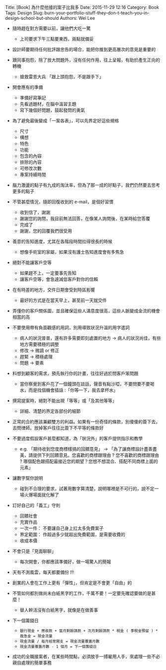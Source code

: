 Title: [Book] 為什麼他接的案子比我多
Date: 2015-11-29 12:16
Category: Book
Tags: Design
Slug: burn-your-portfolio-stuff-they-don-t-teach-you-in-design-school-but-should
Authors: Wei Lee


* 隨時趕在對方需要以前，讓他們大吃一驚
    * 上司要求下午三點要東西，兩點就備妥

* 設計師要期待任何批評跟忠告的場合，能把你推到更高層次的意見是重要的

* 跟同事抱怨，除了放大問題外，沒有任何作用，往上呈報，有助於產生正向的轉機
    * 搶救雷恩大兵 「跟上頭抱怨，不是跟手下」

* 開會應有的準備
    * 準備好寫筆記
    * 先看過題材，在腦中溫習主題
    * 寫下幾個好問題，鼓起發問的勇氣

* 為了避免最後變成「一案各表」，可以先界定好這些規格
    * 尺寸
    * 構想
    * 特色
    * 功能
    * 包含的內容
    * 排除的內容
    * 可修改次數
    * 專案持續時間

* 腦力激盪的點子有九成的淘汰率，但為了那一成的好點子，我們仍然要去思考更多的點子

* 不管甚麼情況，隨即回復收到的 e-mail，是個好習慣
    * 收到信了，謝謝
    * 謝謝您的詢問，我目前無法回答，在像某人詢問後，在某時給您答覆
    * 完成了
    * 謝謝，您的回覆我們很受用

* 善意的告知進度，尤其在各階段時間拉得很長的時候
    * 想像手術室的家屬，如果沒有護士告知進度會有多焦急

* 絕對不能讓客戶空等
    * 如果趕不上，一定要事先告知
    * 讓客戶空等，會急遽減低客戶對你的信賴

* 在有時差的地方，交件日期會受到時區影響
    * 最好的方式是在當天早上，甚至前一天就交件

* 弄懂你的客戶關係圖，並且確保這些人滿意度很高，這些人脈變成金流的機會相當的高

* 不要使用帶有負面觀感的用詞，別用導致狀況升溫的用字遣詞
    * 病人的狀況普普，還有許多需要即刻處置的地方 → 病人的狀況尚佳，有些地方需要積極的調整
    * 修改 → 微調 or 修正
    * 趕緊 → 積極處理
    * 問題 → 要素

* 料想到顧客的需求，預先執行你的計畫，往往好過於問客戶笨問題
    * 當你察覺到客戶花了一個鐘頭在談話，聲音有點沙啞，不要問要不要喝水，而是找個機會插話 :「你等一下，我去拿杯水」

* 撰寫提案時，絕對不能出現「等等」或「及其他等等」
    * 詳細、清楚的界定各部份的細節

* 正常的合約應該兼顧雙方的利益。如果有一份奇怪的條款，別傻傻的簽下去，去問律師。放掉客戶往往比簽下不平等的條款好

* 不要過度假設客戶甚麼都知道，為「狀況外」的客戶提供指示和教學
    * e.g. 「期待收到您度商標樣搞的回饋意見」 → 「為了讓商標設計盡善盡美，請提供下列回饋意見。您喜歡的商標跟理由 ? 您不喜歡的商標跟理由 ? 哪個配色跟搭配最接近您的期望？您想不想混合、搭配不同商標上面的元素」

* 讓數字幫你說明
    * 碰到不合理的要求，試著用數字算清楚，說明哪裡是不可行的，說不定一場火爆場面就化解了

* 訂好自己的「義工」守則
    * 回饋社會
    * 充實作品
    * 一次一件： 不要讓自己身上扛太多免費案子
    * 界定範圍： 作超過多少就超出免費範圍，是需要收費的
    * 收成本價

* 不會只是「見面聊聊」
    * 每次開會，你都應該準備好，做一場驚人的簡報

* 天有不測風雲，每天都要備份 !!!

* 創業的人會在工作上更有「彈性」，但肯定是不會更「自由」的

* 不管如何都別做尚未白紙黑字的工作，千萬不要！一定要先確認要做的是甚麼！
    * 替人幹活沒有白紙黑字，就像是在做善事

* 下一個籌錢日
    * `銀行現金 + 應收款 + 當月剩餘請款 + 次月剩餘請款 * 稅金 ( 季稅金預留 ) * 救急金 = 現金流量`
    * `現金流量 / 每月經常開支 = 現金流量覆蓋月數`
    * `現金流量覆蓋月數 - 1 個月 = 下一個籌錢日`

* 成功的全職接案者，在某些時間點，必須放手一搏雇用人手，來處理一些不必親自處理的簡單事務
